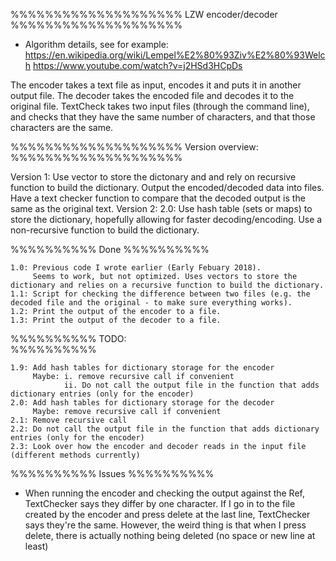 %%%%%%%%%%%%%%%%%%%%
LZW encoder/decoder
%%%%%%%%%%%%%%%%%%%%

- Algorithm details, see for example:
	https://en.wikipedia.org/wiki/Lempel%E2%80%93Ziv%E2%80%93Welch
	https://www.youtube.com/watch?v=j2HSd3HCpDs


The encoder takes a text file as input, encodes it and puts it in another output file. 
The decoder takes the encoded file and decodes it to the original file.
TextCheck takes two input files (through the command line), and checks that they have the same number of characters, and that those characters are the same.  


%%%%%%%%%%%%%%%%%%%%
Version overview:
%%%%%%%%%%%%%%%%%%%%

Version 1: Use vector to store the dictonary and and rely on recursive function to build the dictionary. 
		   Output the encoded/decoded data into files. Have a text checker function to compare that the decoded output is the same as the original text. 
Version 2: 2.0: Use hash table (sets or maps) to store the dictionary, hopefully allowing for faster decoding/encoding.
		   Use a non-recursive function to build the dictionary.


%%%%%%%%%%
Done
%%%%%%%%%%

	1.0: Previous code I wrote earlier (Early Febuary 2018). 
		 Seems to work, but not optimized. Uses vectors to store the dictionary and relies on a recursive function to build the dictionary.
	1.1: Script for checking the difference between two files (e.g. the decoded file and the original - to make sure everything works).
	1.2: Print the output of the encoder to a file. 
	1.3: Print the output of the decoder to a file.


%%%%%%%%%%
TODO: 	
%%%%%%%%%%

	1.9: Add hash tables for dictionary storage for the encoder 
		 Maybe: i. remove recursive call if convenient 
			    ii. Do not call the output file in the function that adds dictionary entries (only for the encoder)
	2.0: Add hash tables for dictionary storage for the decoder 
		 Maybe: remove recursive call if convenient
	2.1: Remove recursive call
	2.2: Do not call the output file in the function that adds dictionary entries (only for the encoder)
	2.3: Look over how the encoder and decoder reads in the input file (different methods currently)


%%%%%%%%%%
Issues
%%%%%%%%%%

- When running the encoder and checking the output against the Ref, TextChecker says they differ by one character. 
  If I go in to the file created by the encoder and press delete at the last line, TextChecker says they're the same. 
  However, the weird thing is that when I press delete, there is actually nothing being deleted (no space or new line at least)
